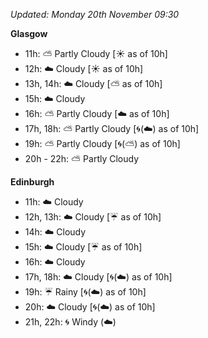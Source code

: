 *Updated: Monday 20th November 09:30*

**Glasgow**

* 11h: :partly_sunny: Partly Cloudy [:sunny: as of 10h]
* 12h: :cloud: Cloudy [:sunny: as of 10h]
* 13h, 14h: :cloud: Cloudy [:partly_sunny: as of 10h]
* 15h: :cloud: Cloudy
* 16h: :partly_sunny: Partly Cloudy [:cloud: as of 10h]
* 17h, 18h: :partly_sunny: Partly Cloudy [:cyclone:(:cloud:) as of 10h]
* 19h: :partly_sunny: Partly Cloudy [:cyclone:(:partly_sunny:) as of 10h]
* 20h - 22h: :partly_sunny: Partly Cloudy

**Edinburgh**

* 11h: :cloud: Cloudy
* 12h, 13h: :cloud: Cloudy [:umbrella: as of 10h]
* 14h: :cloud: Cloudy
* 15h: :cloud: Cloudy [:umbrella: as of 10h]
* 16h: :cloud: Cloudy
* 17h, 18h: :cloud: Cloudy [:cyclone:(:cloud:) as of 10h]
* 19h: :umbrella: Rainy [:cyclone:(:cloud:) as of 10h]
* 20h: :cloud: Cloudy [:cyclone:(:cloud:) as of 10h]
* 21h, 22h: :cyclone: Windy (:cloud:)
